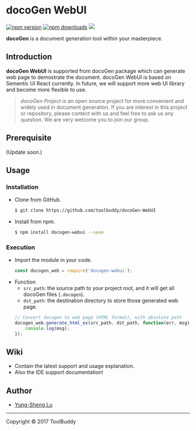# docoGen WebUI

[![npm version](https://badge.fury.io/js/docogen-webui.svg)](https://badge.fury.io/js/docogen-webui.svg)
[![npm downloads](https://img.shields.io/npm/dm/docogen-webui.svg)](https://img.shields.io/npm/dm/docogen-webui.svg)
[![](https://data.jsdelivr.com/v1/package/npm/docogen/badge)](https://www.jsdelivr.com/package/npm/docogen-webui)

**docoGen** is a document generation tool within your masterpiece.

## Introduction

**docoGen WebUI** is supported from docoGen package which can generate web page to demostrate the document. docoGen WebUI is based on Sementic UI React currently. In future, we will support more web UI library and become more flexible to use.

> *docoGen Project* is an open source project for more convenient and widely used in document generation. If you are interest in this project or repository, please contect with us and feel free to ask us any question. We are very welcome you to join our group.

## Prerequisite

(Update soon.)

## Usage

### Installation

* Clone from GitHub.
    ```bash
    $ git clone https://github.com/toolbuddy/docoGen-WebUI
    ```
* Install from npm.
    ```bash
    $ npm install docogen-webui --save
    ```
### Execution

* Import the module in your code.
    ```javascript
    const docogen_web = require('docogen-webui');
    ```
* Function
    * `src_path`: the source path to your project root, and it will get all docoGen files (`.docogen`).
    * `dst_path`: the destination directory to store those generated web page.
    ```javascript
    // Convert docogen to web page (HTML format), with absolute path
    docogen_web.generate_html_ex(src_path, dst_path, function(err, msg) {
        console.log(msg);
    });
    ```

## Wiki

* Contain the latest support and usage explanation.
* Also the IDE support documentation!

## Author

* [Yung-Sheng Lu](http://www.github.com/yungshenglu)

---

Copyright © 2017 ToolBuddy